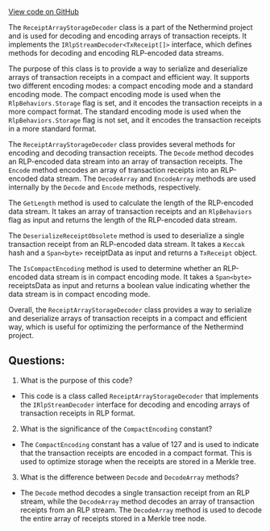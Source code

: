 [View code on GitHub](https://github.com/NethermindEth/nethermind/src/Nethermind/Nethermind.Serialization.Rlp/ReceiptArrayStorageDecoder.cs)

The `ReceiptArrayStorageDecoder` class is a part of the Nethermind project and is used for decoding and encoding arrays of transaction receipts. It implements the `IRlpStreamDecoder<TxReceipt[]>` interface, which defines methods for decoding and encoding RLP-encoded data streams.

The purpose of this class is to provide a way to serialize and deserialize arrays of transaction receipts in a compact and efficient way. It supports two different encoding modes: a compact encoding mode and a standard encoding mode. The compact encoding mode is used when the `RlpBehaviors.Storage` flag is set, and it encodes the transaction receipts in a more compact format. The standard encoding mode is used when the `RlpBehaviors.Storage` flag is not set, and it encodes the transaction receipts in a more standard format.

The `ReceiptArrayStorageDecoder` class provides several methods for encoding and decoding transaction receipts. The `Decode` method decodes an RLP-encoded data stream into an array of transaction receipts. The `Encode` method encodes an array of transaction receipts into an RLP-encoded data stream. The `DecodeArray` and `EncodeArray` methods are used internally by the `Decode` and `Encode` methods, respectively.

The `GetLength` method is used to calculate the length of the RLP-encoded data stream. It takes an array of transaction receipts and an `RlpBehaviors` flag as input and returns the length of the RLP-encoded data stream.

The `DeserializeReceiptObsolete` method is used to deserialize a single transaction receipt from an RLP-encoded data stream. It takes a `Keccak` hash and a `Span<byte>` receiptData as input and returns a `TxReceipt` object.

The `IsCompactEncoding` method is used to determine whether an RLP-encoded data stream is in compact encoding mode. It takes a `Span<byte>` receiptsData as input and returns a boolean value indicating whether the data stream is in compact encoding mode.

Overall, the `ReceiptArrayStorageDecoder` class provides a way to serialize and deserialize arrays of transaction receipts in a compact and efficient way, which is useful for optimizing the performance of the Nethermind project.
## Questions: 
 1. What is the purpose of this code?
- This code is a class called `ReceiptArrayStorageDecoder` that implements the `IRlpStreamDecoder` interface for decoding and encoding arrays of transaction receipts in RLP format.

2. What is the significance of the `CompactEncoding` constant?
- The `CompactEncoding` constant has a value of 127 and is used to indicate that the transaction receipts are encoded in a compact format. This is used to optimize storage when the receipts are stored in a Merkle tree.

3. What is the difference between `Decode` and `DecodeArray` methods?
- The `Decode` method decodes a single transaction receipt from an RLP stream, while the `DecodeArray` method decodes an array of transaction receipts from an RLP stream. The `DecodeArray` method is used to decode the entire array of receipts stored in a Merkle tree node.
